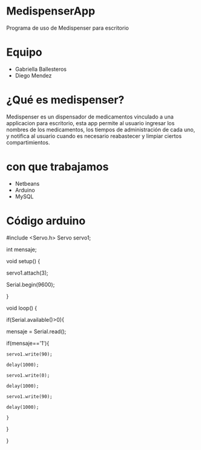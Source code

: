 # MedispenserApp
Programa de uso de Medispenser para escritorio

# Equipo
- Gabriella Ballesteros
- Diego Mendez

# ¿Qué es medispenser?
Medispenser es un dispensador de medicamentos vinculado a una applicacion para escritorio, esta app permite al usuario ingresar los nombres de los medicamentos, los tiempos de administración de cada uno, y notifica al usuario cuando es necesario reabastecer y limpiar ciertos compartimientos.

# con que trabajamos
- Netbeans
- Arduino
- MySQL

# Código arduino
#include <Servo.h>
Servo servo1;

int mensaje;



void setup() {

  servo1.attach(3);

  Serial.begin(9600);



}



void loop() {

if(Serial.available()>0){

  mensaje = Serial.read();

  if(mensaje=='1'){

    servo1.write(90);

    delay(1000);

    servo1.write(0);

    delay(1000);

    servo1.write(90);

    delay(1000);

    }

  }

}

